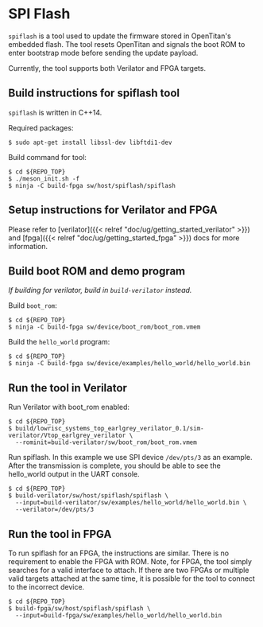 # SPI Flash

`spiflash` is a tool used to update the firmware stored in OpenTitan's embedded flash.
The tool resets OpenTitan and signals the boot ROM to enter bootstrap mode
before sending the update payload.

Currently, the tool supports both Verilator and FPGA targets.

## Build instructions for spiflash tool

`spiflash` is written in C++14.

Required packages:

```console
$ sudo apt-get install libssl-dev libftdi1-dev
```

Build command for tool:

```console
$ cd ${REPO_TOP}
$ ./meson_init.sh -f
$ ninja -C build-fpga sw/host/spiflash/spiflash
```

## Setup instructions for Verilator and FPGA
Please refer to [verilator]({{< relref "doc/ug/getting_started_verilator" >}}) and [fpga]({{< relref "doc/ug/getting_started_fpga" >}}) docs for more information.

## Build boot ROM and demo program

_If building for verilator, build in `build-verilator` instead._

Build `boot_rom`:
```console
$ cd ${REPO_TOP}
$ ninja -C build-fpga sw/device/boot_rom/boot_rom.vmem
```

Build the `hello_world` program:
```console
$ cd ${REPO_TOP}
$ ninja -C build-fpga sw/device/examples/hello_world/hello_world.bin
```

## Run the tool in Verilator

Run Verilator with boot_rom enabled:

```console
$ cd ${REPO_TOP}
$ build/lowrisc_systems_top_earlgrey_verilator_0.1/sim-verilator/Vtop_earlgrey_verilator \
  --rominit=build-verilator/sw/boot_rom/boot_rom.vmem
```

Run spiflash. In this example we use SPI device `/dev/pts/3` as an example.
After the transmission is complete, you should be able to see the hello_world output in the UART console.

```console
$ cd ${REPO_TOP}
$ build-verilator/sw/host/spiflash/spiflash \
  --input=build-verilator/sw/examples/hello_world/hello_world.bin \
  --verilator=/dev/pts/3
```

## Run the tool in FPGA

To run spiflash for an FPGA, the instructions are similar.
There is no requirement to enable the FPGA with ROM.
Note, for FPGA, the tool simply searches for a valid interface to attach.
If there are two FPGAs or multiple valid targets attached at the same time, it is possible for the tool to connect to the incorrect device.

```console
$ cd ${REPO_TOP}
$ build-fpga/sw/host/spiflash/spiflash \
  --input=build-fpga/sw/examples/hello_world/hello_world.bin
```
